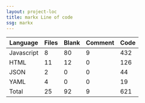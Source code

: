```yaml
---
layout: project-loc
title: markx Line of code
ssg: markx
---
```

<div class="table-responsive">
<table class="table">
<thead><tr>
<th>Language</th>
<th>Files</th>
<th>Blank</th>
<th>Comment</th>
<th>Code</th>
</tr></thead><tbody>
<tr><td>Javascript</td><td> 8</td><td> 80</td><td> 9</td><td> 432</td></tr>
<tr><td>HTML</td><td> 11</td><td> 12</td><td> 0</td><td> 126</td></tr>
<tr><td>JSON</td><td> 2</td><td> 0</td><td> 0</td><td> 44</td></tr>
<tr><td>YAML</td><td> 4</td><td> 0</td><td> 0</td><td> 19</td></tr>
<tr><td>Total</td><td>25</td><td>92</td><td>9</td><td>621</td></tr>
</tbody></table></div>
